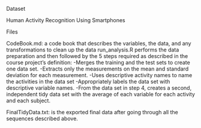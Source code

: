 Dataset

Human Activity Recognition Using Smartphones

Files

CodeBook.md: a code book that describes the variables, the data, and any transformations to clean up the data
run_analysis.R performs the data preparation and then followed by the 5 steps required as described in the course project’s definition:
       -Merges the training and the test sets to create one data set.
       -Extracts only the measurements on the mean and standard deviation for each measurement.
       -Uses descriptive activity names to name the activities in the data set
       -Appropriately labels the data set with descriptive variable names.
       -From the data set in step 4, creates a second, independent tidy data set with the average of each variable for each activity and each subject.

FinalTidyData.txt: is the exported final data after going through all the sequences described above.
